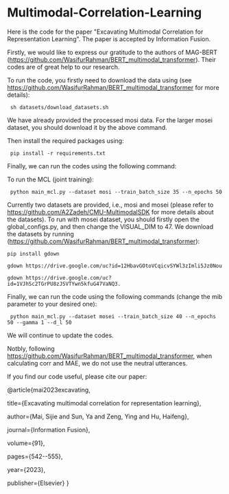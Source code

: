 # Multimodal-Correlation-Learning

Here is the code for the paper "Excavating Multimodal Correlation for Representation Learning". The paper is accepted by Information Fusion.

Firstly, we would like to express our gratitude to the authors of MAG-BERT (https://github.com/WasifurRahman/BERT_multimodal_transformer). Their codes are of great help to our research.

To run the code, you firstly need to download the data using (see https://github.com/WasifurRahman/BERT_multimodal_transformer for more details):

     sh datasets/download_datasets.sh

We have already provided the processed mosi data. For the larger mosei dataset, you should download it by the above command.

Then install the required packages using:

     pip install -r requirements.txt

Finally, we can run the codes using the following command:

To run the MCL (joint training):

     python main_mcl.py --dataset mosi --train_batch_size 35 --n_epochs 50


Currently two datasets are provided, i.e., mosi and mosei (please refer to https://github.com/A2Zadeh/CMU-MultimodalSDK for more details about the datasets). To run with mosei dataset, you should firstly open the global_configs.py, and then change the VISUAL_DIM to 47. We download the datasets by running (https://github.com/WasifurRahman/BERT_multimodal_transformer):

    pip install gdown

    gdown https://drive.google.com/uc?id=12HbavGOtoVCqicvSYWl3zImli5Jz0Nou

    gdown https://drive.google.com/uc?id=1VJhSc2TGrPU8zJSVTYwn5kfuG47VaNQ3.

Finally, we can run the code using the following commands (change the mib parameter to your desired one):

     python main_mcl.py --dataset mosei --train_batch_size 40 --n_epochs 50 --gamma 1 --d_l 50
     
We will continue to update the codes.

Notbly, following https://github.com/WasifurRahman/BERT_multimodal_transformer, when calculating corr and MAE, we do not use the neutral utterances.

If you find our code useful, please cite our paper:

@article{mai2023excavating,

  title={Excavating multimodal correlation for representation learning},
  
  author={Mai, Sijie and Sun, Ya and Zeng, Ying and Hu, Haifeng},
  
  journal={Information Fusion},
  
  volume={91},
  
  pages={542--555},
  
  year={2023},
  
  publisher={Elsevier}
}

